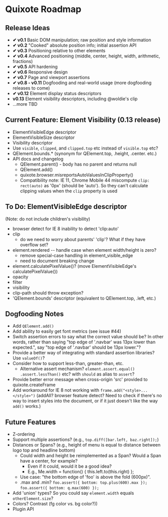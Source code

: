 # Quixote Roadmap

## Release Ideas

* **✔ v0.1** Basic DOM manipulation; raw position and style information
* **✔ v0.2** "Cooked" absolute position info; initial assertion API
* **✔ v0.3** Positioning relative to other elements
* **✔ v0.4** Advanced positioning (middle, center, height, width, arithmetic, fractions)
* **✔ v0.5** API hardening
* **✔ v0.6** Responsive design
* **✔ v0.7** Page and viewport assertions
* **✔ v0.8 - v0.11** Dogfooding and real-world usage (more dogfooding releases to come)
* **✔ v0.12** Element display status descriptors
* **v0.13** Element visibility descriptors, including @woldie's clip
* ...more TBD


## Current Feature: Element Visibility (0.13 release)

* ElementVisibleEdge descriptor
* ElementVisibleSize descriptor
* Visibility descriptor
* Use `visible`, `clipped`, and `clipped.top` etc instead of `visible.top` etc?
* QElement.bounds.* (synonym for QElement.top, .height, .center. etc.)
* API docs and changelog
	* QElement.parent() - body has no parent and returns null
	* QElement.add()
	* quixote.browser.misreportsAutoValuesInClipProperty()
	* Compatibility note: IE 11, Chrome Mobile 44 miscompute `clip: rect(auto)` as '0px' (should be 'auto'). So they can't calculate clipping values when the `clip` property is used


## To Do: ElementVisibleEdge descriptor

(Note: do not include children's visibility)

* browser detect for IE 8 inability to detect 'clip:auto'
* clip
	* do we need to worry about parents' 'clip'? What if they have overflow set?
* element.rendered -- handle case when element width/height is zero?
	* remove special-case handling in element_visible_edge
	* need to document breaking change
* element.calculatePixelValue()? (move ElementVisibleEdge's calculatePixelValue())
* opacity
* filter
* visibility
* clip-path should throw exception?
* 'QElement.bounds' descriptor (equivalent to QElement.top, .left, etc.)



## Dogfooding Notes

* Add `QElement.add()`
* Add ability to easily get font metrics (see issue #44)
* Switch assertion errors to say what the correct value should be? In other words, rather than saying "top edge of '.navbar' was 13px lower than expected.", say "top edge of '.navbar' should be 13px lower."?
* Provide a better way of integrating with standard assertion libraries? Use `valueOf()`?
* Consider how to support less-than, greater-than, etc.
	* Alternative assert mechanism? `element.assert.equal()` `.assert.lessThan()` etc? with `should` as alias to `assert`?
* Provide better error message when cross-origin 'src' provided to quixote.createFrame
* Add workaround for IE 8 not working with `frame.add("<style>...</style>")` (addAll? browser feature detect? Need to check if there's no way to insert styles into the document, or if it just doesn't like the way `add()` works.)


## Future Features

* Z-ordering
* Support multiple assertions? (e.g., `top.diff([bar.left, baz.right]);`)
* Distances or Spans? (e.g., height of menu is equal to distance between logo top and headline bottom)
  * Could width and height be reimplemented as a Span? Would a Span have a center, for example?
    * Even if it could, would it be a good idea?
    * E.g., Me.width = function() { this.left.to(this.right) };
  * Use case: "the bottom edge of 'foo' is above the fold (600px)".
  * .max and .min?  `foo.assert({ bottom: top.plus(600).max });`   `foo.assert({ bottom: q.max(600) });`
* Add 'union' types? So you could say `element.width` equals `otherElement.size`?
* Colors? Contrast (fg color vs. bg color?))
* Plugin API
